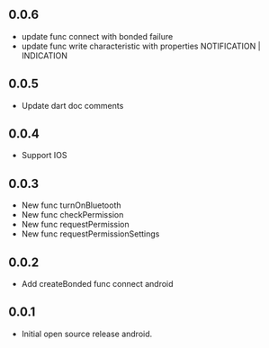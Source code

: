 ## 0.0.6

* update func connect with bonded failure
* update func write characteristic with properties NOTIFICATION | INDICATION

## 0.0.5

* Update dart doc comments

## 0.0.4

* Support IOS

## 0.0.3

* New func turnOnBluetooth
* New func checkPermission
* New func requestPermission
* New func requestPermissionSettings

## 0.0.2

* Add createBonded func connect android
## 0.0.1

* Initial open source release android.
